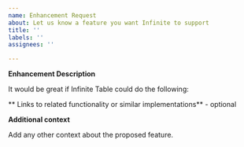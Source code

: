 ```yaml
---
name: Enhancement Request
about: Let us know a feature you want Infinite to support
title: ''
labels: ''
assignees: ''

---
```


**Enhancement Description**

It would be great if Infinite Table could do the following:

** Links to related functionality or similar implementations** - optional

**Additional context**

Add any other context about the proposed feature.

